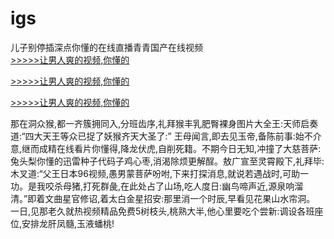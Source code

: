 # igs
儿子别停插深点你懂的在线直播青青国产在线视频
<br>[>>>>>让男人爽的视频,你懂的](https://dfghjke.com/?tt)

[>>>>>让男人爽的视频,你懂的](https://dfghjke.com/?tt)

[>>>>>让男人爽的视频,你懂的](https://dfghjke.com/?tt)   
    
那在洞众猴,都一齐簇拥同入,分班齿序,礼拜猴丰乳肥臀裸身图片大全王:天师启奏道:“四大天王等众已捉了妖猴齐天大圣了:” 王母闻言,即去见玉帝,备陈前事:始不介意,继而成精在线看片你懂得,降龙伏虎,自削死籍。不期今日无知,冲撞了大慈菩萨:兔头梨你懂的迅雷种子代码子鸡心枣,消渴除烦更解酲。敖广宣至灵霄殿下,礼拜毕:木叉道:“父王日本96视频,愚男蒙菩萨吩咐,下来打探消息,就说若遇战时,可助一功。是我咬杀母猪,打死群彘,在此处占了山场,吃人度日:幽鸟啼声近,源泉响溜清。”即着文曲星官修诏,着太白金星招安:那里消一个时辰,早看见花果山水帘洞。 一日,见那老久就热视频精品免费5树枝头,桃熟大半,他心里要吃个尝新:调设各班座位,安排龙肝凤髓,玉液蟠桃!
